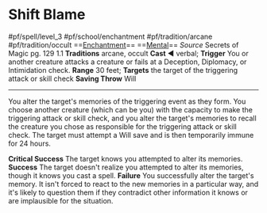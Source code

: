 # Shift Blame
#pf/spell/level_3  #pf/school/enchantment #pf/tradition/arcane #pf/tradition/occult
==[Enchantment](../../../Traits/Enchantment.md)== ==[Mental](../../../Traits/Mental.md)==
*Source* Secrets of Magic pg. 129 1.1
**Traditions** arcane, occult
**Cast** ◄ verbal; **Trigger** You or another creature attacks a creature or fails at a Deception, Diplomacy, or Intimidation check.
**Range** 30 feet; **Targets** the target of the triggering attack or skill check
**Saving Throw** Will

---
You alter the target's memories of the triggering event as they form. You choose another creature (which can be you) with the capacity to make the triggering attack or skill check, and you alter the target's memories to recall the creature you chose as responsible for the triggering attack or skill check. The target must attempt a Will save and is then temporarily immune for 24 hours.

**Critical Success** The target knows you attempted to alter its memories.
**Success** The target doesn't realize you attempted to alter its memories, though it knows you cast a spell.
**Failure** You successfully alter the target's memory. It isn't forced to react to the new memories in a particular way, and it's likely to question them if they contradict other information it knows or are implausible for the situation.